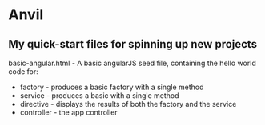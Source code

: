 Anvil
=====

## My quick-start files for spinning up new projects

basic-angular.html - A basic angularJS seed file, containing the hello world code for:
* factory - produces a basic factory with a single method
* service - produces a basic with a single method
* directive - displays the results of both the factory and the service
* controller - the app controller

